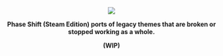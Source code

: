 <p align="center"><img src="https://raw.githubusercontent.com/TheRealDannyyy/Phase-Shift-Theme-Ports/master/.github/ASSETS/git_logo.png"></p>

<p align="center"><b>Phase Shift (Steam Edition) ports of legacy themes that are broken or stopped working as a whole.</b></p>
<p align="center"><b>(WIP)</b></p>
